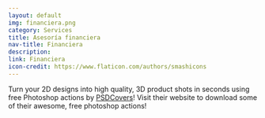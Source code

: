 ```yaml
---
layout: default
img: financiera.png
category: Services
title: Asesoría financiera
nav-title: Financiera
description:
link: Financiera
icon-credit: https://www.flaticon.com/authors/smashicons
---
```

  Turn your 2D designs into high quality, 3D
  product shots in seconds using free Photoshop actions by [PSDCovers](http://www.psdcovers.com/)! Visit
  their website to download some of their awesome, free photoshop actions!
